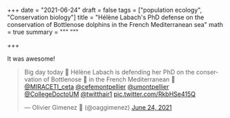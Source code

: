 +++
date = "2021-06-24"
draft = false
tags = ["population ecology", "Conservation biology"]
title = "Hélène Labach's PhD defense on the conservation of Bottlenose dolphins in the French Mediterranean sea"
math = true
summary = """
"""

+++

It was awesome!

<!--more-->

<blockquote class="twitter-tweet"><p lang="en" dir="ltr">Big day today 🥳 Hélène Labach is defending her PhD on the conservation of Bottlenose 🐬 in the French Mediterranean 🌊 <a href="https://twitter.com/MIRACETI_ceta?ref_src=twsrc%5Etfw">@MIRACETI_ceta</a> <a href="https://twitter.com/cefemontpellier?ref_src=twsrc%5Etfw">@cefemontpellier</a> <a href="https://twitter.com/umontpellier?ref_src=twsrc%5Etfw">@umontpellier</a> <a href="https://twitter.com/CollegeDoctoUM?ref_src=twsrc%5Etfw">@CollegeDoctoUM</a> <a href="https://twitter.com/twitthair1?ref_src=twsrc%5Etfw">@twitthair1</a> <a href="https://t.co/RkbHSe415Q">pic.twitter.com/RkbHSe415Q</a></p>&mdash; Olivier Gimenez 🖖 (@oaggimenez) <a href="https://twitter.com/oaggimenez/status/1408037233211461633?ref_src=twsrc%5Etfw">June 24, 2021</a></blockquote> <script async src="https://platform.twitter.com/widgets.js" charset="utf-8"></script> 